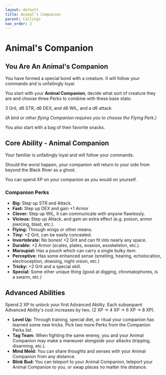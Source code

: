 ```yaml
---
layout: default
title: Animal’s Companion
parent: Callings
nav_order: 2
---
```


# Animal's Companion

## You Are An Animal's Companion

You have formed a special bond with a creature. It will follow your commands and is unfailingly loyal. 

You start with your **Animal Companion**, decide what sort of creature they are and choose three Perks to combine with these base stats:

3 Grit, d6 STR, d6 DEX, and d6 WIL, and a d6 attack

*(A bird or other flying Companion requires you to choose the Flying Perk.)*

You also start with a bag of their favorite snacks.

## Core Ability - Animal Companion

Your familiar is unfailingly loyal and will follow your commands.

Should the worst happen, your companion will return to your side from beyond the Black River as a ghost. 

You can spend XP on your companion as you would on yourself.

### Companion Perks

 * **Big:** Step up STR and Attack.
 * **Fast:** Step up DEX and gain +1 Armor
 * **Clever:** Step up WIL, it can communicate with anyone flawlessly.
 * **Vicious:** Step up Attack, and gain an extra effect (e.g. poison, armor piercing, blast, etc.).
 * **Flying:** Through wings or other means.
 * **Tiny:** +2 Grit, can be easily concealed.
 * **Invertebrate:** No bones! +2 Grit and can fit into nearly any space.
 * **Durable:** +2 Armor (scales, plates, evasion, exoskeleton, etc.).
 * **Marsupial:** Has a pouch which can carry a single bulky item.
 * **Perceptive:** Has some enhanced sense (smelling, hearing, echolocation, electroception, dowsing, night vision, etc.)
 * **Tricky:** +2 Grit and a special skill.
 * **Special:** Some other unique thing (good at digging, chromatophores, is a swarm, etc.)

## Advanced Abilities

Spend 2 XP to unlock your first Advanced Ability. Each subsequent Advanced Ability's cost increases by two. (2 XP → 4 XP → 6 XP → 8 XP).

* **Level Up:** Through training, special diet, or ritual your companion has learned some new tricks. Pick two more Perks from the Companion Perks list.
* **Tag Team:** When fighting the same enemy, you and your Animal Companion may make a maneuver alongside your attacks (tripping, disarming, etc.).
* **Mind Meld:** You can share thoughts and senses with your Animal Companion from any distance.
* **Blink Bud:** You can teleport to your Animal Companion, teleport your Animal Companion to you, or swap places no matter the distance.

